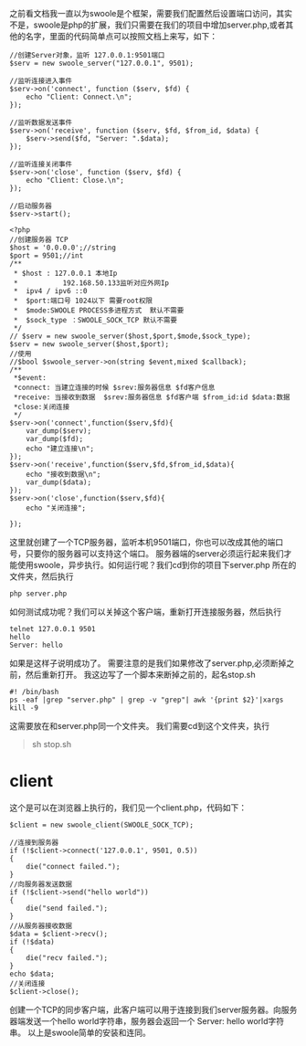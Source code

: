 之前看文档我一直以为swoole是个框架，需要我们配置然后设置端口访问，其实不是，swoole是php的扩展，我们只需要在我们的项目中增加server.php,或者其他的名字，里面的代码简单点可以按照文档上来写，如下：

```
//创建Server对象，监听 127.0.0.1:9501端口
$serv = new swoole_server("127.0.0.1", 9501); 

//监听连接进入事件
$serv->on('connect', function ($serv, $fd) {  
    echo "Client: Connect.\n";
});

//监听数据发送事件
$serv->on('receive', function ($serv, $fd, $from_id, $data) {
    $serv->send($fd, "Server: ".$data);
});

//监听连接关闭事件
$serv->on('close', function ($serv, $fd) {
    echo "Client: Close.\n";
});

//启动服务器
$serv->start(); 
```

```
<?php
//创建服务器 TCP
$host = '0.0.0.0';//string
$port = 9501;//int
/**
 * $host : 127.0.0.1 本地Ip
 *           192.168.50.133监听对应外网Ip
 *  ipv4 / ipv6 ::0
 *  $port:端口号 1024以下 需要root权限
 *  $mode:SWOOLE PROCESS多进程方式  默认不需要
 *  $sock_type ：SWOOLE_SOCK_TCP 默认不需要
 */
// $serv = new swoole_server($host,$port,$mode,$sock_type);
$serv = new swoole_server($host,$port);
//使用
//$bool $swoole_server->on(string $event,mixed $callback);
/**
 *$event:
 *connect: 当建立连接的时候 $srev:服务器信息 $fd客户信息
 *receive: 当接收到数据  $srev:服务器信息 $fd客户端 $from_id:id $data:数据
 *close:关闭连接
 */
$serv->on('connect',function($serv,$fd){
    var_dump($serv);
    var_dump($fd);
    echo "建立连接\n";
});
$serv->on('receive',function($serv,$fd,$from_id,$data){
    echo "接收到数据\n";
    var_dump($data);
});
$serv->on('close',function($serv,$fd){
    echo "关闭连接";

});
```

这里就创建了一个TCP服务器，监听本机9501端口，你也可以改成其他的端口号，只要你的服务器可以支持这个端口。
服务器端的server必须运行起来我们才能使用swoole，异步执行。如何运行呢？我们cd到你的项目下server.php 所在的文件夹，然后执行

```
php server.php
```

如何测试成功呢？我们可以关掉这个客户端，重新打开连接服务器，然后执行



```
telnet 127.0.0.1 9501
hello
Server: hello
```

如果是这样子说明成功了。
需要注意的是我们如果修改了server.php,必须断掉之前，然后重新打开。
我这边写了一个脚本来断掉之前的，起名stop.sh

```
#! /bin/bash
ps -eaf |grep "server.php" | grep -v "grep"| awk '{print $2}'|xargs kill -9
```

这需要放在和server.php同一个文件夹。
我们需要cd到这个文件夹，执行

> sh stop.sh



# client

这个是可以在浏览器上执行的，我们见一个client.php，代码如下：

```
$client = new swoole_client(SWOOLE_SOCK_TCP);

//连接到服务器
if (!$client->connect('127.0.0.1', 9501, 0.5))
{
    die("connect failed.");
}
//向服务器发送数据
if (!$client->send("hello world"))
{
    die("send failed.");
}
//从服务器接收数据
$data = $client->recv();
if (!$data)
{
    die("recv failed.");
}
echo $data;
//关闭连接
$client->close();
```

创建一个TCP的同步客户端，此客户端可以用于连接到我们server服务器。向服务器端发送一个hello world字符串，服务器会返回一个 Server: hello world字符串。
以上是swoole简单的安装和连同。